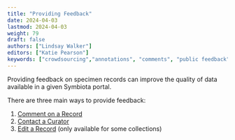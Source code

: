 ```yaml
---
title: "Providing Feedback"
date: 2024-04-03
lastmod: 2024-04-03
weight: 79
draft: false
authors: ["Lindsay Walker"]
editors: ["Katie Pearson"]
keywords: ["crowdsourcing","annotations", "comments", "public feedback"]
---
```


Providing feedback on specimen records can improve the quality of data available in a given Symbiota portal.

There are three main ways to provide feedback:
1. [Comment on a Record](https://biokic.github.io/symbiota-docs/user/public_feedback/comment/)
2. [Contact a Curator](https://biokic.github.io/symbiota-docs/user/public_feedback/contact/)
3. [Edit a Record](https://biokic.github.io/symbiota-docs/coll_manager/public_feedback/public_edits/) (only available for some collections)
